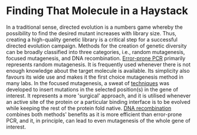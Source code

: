 # Finding That Molecule in a Haystack

In a traditional sense, directed evolution is a numbers game whereby the possibility to find the desired mutant increases with library size. Thus, creating a high-quality genetic library is a critical step for a successful directed evolution campaign. Methods for the creation of genetic diversity can be broadly classified into three categories, i.e., random mutagenesis, focused mutagenesis, and DNA recombination. [Error-prone PCR](epPCR.md) primarily represents random mutagenesis. It is frequently used whenever there is not enough knowledge about the target molecule is available. Its simplicity also favours its wide use and makes it the first choice mutagenesis method in many labs. In the focused mutagenesis, a sweat of [techniques](CCM.md) was developed to insert mutations in the selected position(s) in the gene of interest. It represents a more 'surgical' approach, and it is utilised whenever an active site of the protein or a particular binding interface is to be evolved while keeping the rest of the protein fold native. [DNA recombination](gene_shuttling.md) combines both methods' benefits as it is more efficient than error-prone PCR, and it, in principle, can lead to even mutagenesis of the whole gene of interest.

